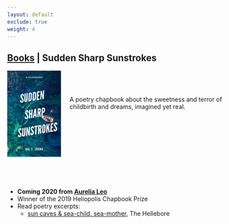 ```yaml
---
layout: default
exclude: true
weight: 4
---
```


[Books](books) | Sudden Sharp Sunstrokes
-------


<div style="float:left; margin-right:20px;"><img src="assets/sunstrokes.png" style="height:200px;"></div><div style="height:200px; margin-top:75px;">A poetry chapbook about the sweetness and terror of childbirth and dreams, imagined yet real.</div>

- **Coming 2020 from [Aurelia Leo](https://aurelialeo.com/catalog/)**
- Winner of the 2019 Heliopolis Chapbook Prize
- Read poetry excerpts:
	- [sun caves & sea-child, sea-mother](https://thehellebore.com/sun-caves-sea-child-sea-mother/), The Hellebore
